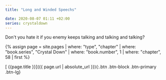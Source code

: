 ```yaml
---
title: "Long and Winded Speechs"

date: 2020-08-07 01:11 +02:00
series: crystaldown
---
```

Don't you hate it if you enemy keeps talking and talking and talking?

{% assign page = site.pages
  | where: "type", "chapter"
  | where: "book.series", "Crystal Down"
  | where: "book.number", 1
  | where: "chapter", 58
  | first %}

[ {{page.title }}]({{ page.url | absolute_url }}){:.btn .btn-block .btn-primary .btn-lg}
<!--more-->
